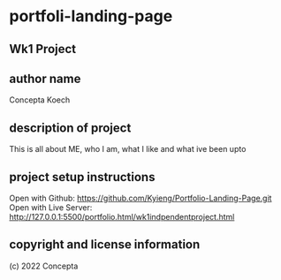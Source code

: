 # portfoli-landing-page
## Wk1 Project
## author name
Concepta Koech

## description of project
This is all about ME, who I am, what I like and what ive been upto

## project setup instructions
Open with Github: https://github.com/Kyieng/Portfolio-Landing-Page.git
Open with Live Server: http://127.0.0.1:5500/portfolio.html/wk1indpendentproject.html

## copyright and license information
(c) 2022 Concepta 
